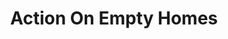 ---
location: London
shortname: action_on_empty_homes
tags:
- Housing Market
title: Action On Empty Homes
url: https://www.actiononemptyhomes.org/
uuid: recjDbPipeZcTjxHj
---